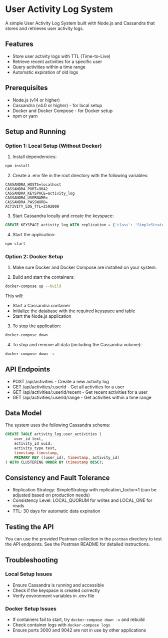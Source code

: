 # User Activity Log System

A simple User Activity Log System built with Node.js and Cassandra that stores and retrieves user activity logs.

## Features

- Store user activity logs with TTL (Time-to-Live)
- Retrieve recent activities for a specific user
- Query activities within a time range
- Automatic expiration of old logs

## Prerequisites

- Node.js (v14 or higher)
- Cassandra (v4.0 or higher) - for local setup
- Docker and Docker Compose - for Docker setup
- npm or yarn

## Setup and Running

### Option 1: Local Setup (Without Docker)

1. Install dependencies:
```bash
npm install
```

2. Create a .env file in the root directory with the following variables:
```
CASSANDRA_HOSTS=localhost
CASSANDRA_PORT=9042
CASSANDRA_KEYSPACE=activity_log
CASSANDRA_USERNAME=
CASSANDRA_PASSWORD=
ACTIVITY_LOG_TTL=2592000
```

3. Start Cassandra locally and create the keyspace:
```sql
CREATE KEYSPACE activity_log WITH replication = {'class': 'SimpleStrategy', 'replication_factor': 1};
```

4. Start the application:
```bash
npm start
```

### Option 2: Docker Setup

1. Make sure Docker and Docker Compose are installed on your system.

2. Build and start the containers:
```bash
docker-compose up --build
```

This will:
- Start a Cassandra container
- Initialize the database with the required keyspace and table
- Start the Node.js application

3. To stop the application:
```bash
docker-compose down
```

4. To stop and remove all data (including the Cassandra volume):
```bash
docker-compose down -v
```

## API Endpoints

- POST /api/activities - Create a new activity log
- GET /api/activities/:userId - Get all activities for a user
- GET /api/activities/:userId/recent - Get recent activities for a user
- GET /api/activities/:userId/range - Get activities within a time range

## Data Model

The system uses the following Cassandra schema:

```sql
CREATE TABLE activity_log.user_activities (
    user_id text,
    activity_id uuid,
    activity_type text,
    timestamp timestamp,
    PRIMARY KEY ((user_id), timestamp, activity_id)
) WITH CLUSTERING ORDER BY (timestamp DESC);
```

## Consistency and Fault Tolerance

- Replication Strategy: SimpleStrategy with replication_factor=1 (can be adjusted based on production needs)
- Consistency Level: LOCAL_QUORUM for writes and LOCAL_ONE for reads
- TTL: 30 days for automatic data expiration

## Testing the API

You can use the provided Postman collection in the `postman` directory to test the API endpoints. See the Postman README for detailed instructions.

## Troubleshooting

### Local Setup Issues
- Ensure Cassandra is running and accessible
- Check if the keyspace is created correctly
- Verify environment variables in .env file

### Docker Setup Issues
- If containers fail to start, try `docker-compose down -v` and rebuild
- Check container logs with `docker-compose logs`
- Ensure ports 3000 and 9042 are not in use by other applications 